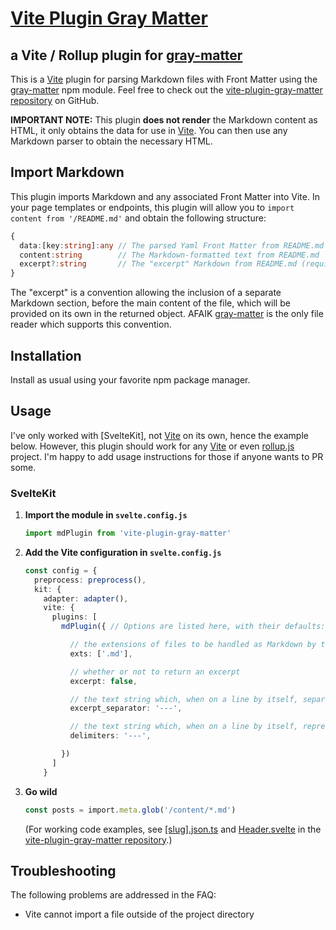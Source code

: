 # [Vite Plugin Gray Matter]
## a Vite / Rollup plugin for [gray-matter]

This is a [Vite] plugin for parsing Markdown files with Front Matter using the [gray-matter] npm module.
Feel free to check out the [vite-plugin-gray-matter repository] on GitHub.

**IMPORTANT NOTE:** This plugin **does not render** the Markdown content as HTML,
it only obtains the data for use in [Vite].
You can then use any Markdown parser to obtain the necessary HTML.

## Import Markdown

This plugin imports Markdown and any associated Front Matter into Vite.
In your page templates or endpoints, this plugin will allow you to
`import content from '/README.md'` and obtain the following structure:

``` ts
{
  data:[key:string]:any // The parsed Yaml Front Matter from README.md
  content:string        // The Markdown-formatted text from README.md
  excerpt?:string       // The "excerpt" Markdown from README.md (requires configuration)
}
```

The "excerpt" is a convention allowing the inclusion of a separate Markdown
section, before the main content of the file, which will be provided on its own
in the returned object. AFAIK [gray-matter] is the only file reader which supports
this convention.

## Installation

Install as usual using your favorite npm package manager.

## Usage

I've only worked with [SvelteKit], not [Vite] on its own, hence the example below.
However, this plugin should work for any [Vite] or even [rollup.js] project.
I'm happy to add usage instructions for those if anyone wants to PR some.

### SvelteKit

1. **Import the module in `svelte.config.js`**

    ``` js
    import mdPlugin from 'vite-plugin-gray-matter'
    ```

2. **Add the Vite configuration in `svelte.config.js`**

    ``` ts
    const config = {
      preprocess: preprocess(),
      kit: {
        adapter: adapter(),
        vite: {
          plugins: [
            mdPlugin({ // Options are listed here, with their defaults:

              // the extensions of files to be handled as Markdown by this plugin
              exts: ['.md'],

              // whether or not to return an excerpt
              excerpt: false,

              // the text string which, when on a line by itself, separates the excerpt from the main content
              excerpt_separator: '---',

              // the text string which, when on a line by itself, represents the beginning and end of the front matter
              delimiters: '---',

            })
          ]
        }
    ```

3. **Go wild**

    ``` ts
    const posts = import.meta.glob('/content/*.md')
    ```

    (For working code examples, see
    [\[slug\].json.ts](https://github.com/dnotes/vite-plugin-gray-matter/blob/main/src/routes/%5Bslug%5D.json.ts)
    and
    [Header.svelte](https://github.com/dnotes/vite-plugin-gray-matter/blob/main/src/lib/Header.svelte)
    in the [vite-plugin-gray-matter repository].)

## Troubleshooting

The following problems are addressed in the FAQ:

* Vite cannot import a file outside of the project directory


[Vite Plugin Gray Matter]: //vite-plugin-gray-matter.dnotes.net
[vite-plugin-gray-matter repository]: //github.com/dnotes/vite-plugin-gray-matter
[gray-matter]: //npmjs.com/package/gray-matter
[Vite]: //vitejs.dev
[rollup.js]: //rollupjs.org